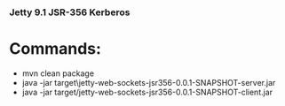 ### Jetty 9.1 JSR-356 Kerberos

# Commands:
 - mvn clean package
 - java -jar target\jetty-web-sockets-jsr356-0.0.1-SNAPSHOT-server.jar 
 - java -jar target/jetty-web-sockets-jsr356-0.0.1-SNAPSHOT-client.jar 
  
  